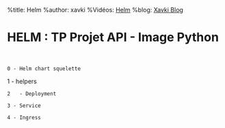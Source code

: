 %title: Helm
%author: xavki
%Vidéos: [Helm]()
%blog: [Xavki Blog](https://xavki.blog)

# HELM : TP Projet API - Image Python

<br>

	0 - Helm chart squelette

  1 - helpers

	2	- Deployment

	3 - Service

	4 - Ingress

